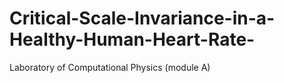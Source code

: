 # Critical-Scale-Invariance-in-a-Healthy-Human-Heart-Rate-
Laboratory of Computational Physics (module A)
